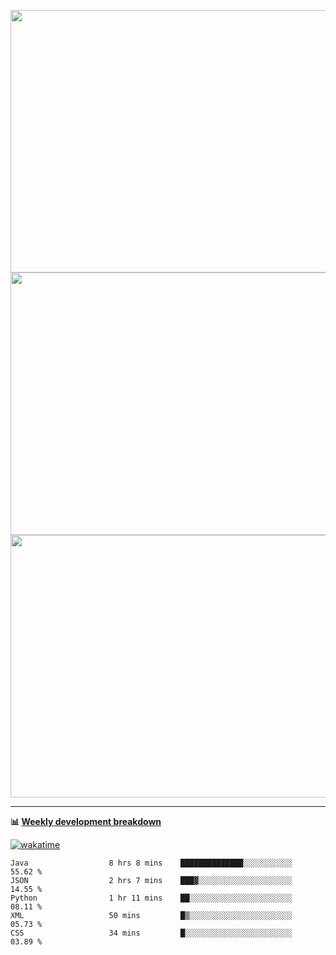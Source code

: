 <p float="left" align="middle"><img src="https://user-images.githubusercontent.com/56089155/195064669-12bd89bb-53c9-44b1-9fd8-993f93f585e1.png" width="600px" height="420px">
<img src="https://user-images.githubusercontent.com/56089155/195064706-c37aa3c8-f669-46c9-abba-1eadcbb910c5.png" width="600px" height="420px">
<img src="https://user-images.githubusercontent.com/56089155/195064753-0de674c7-4fc7-4831-a8a5-402e19cc77be.png" width="600px" height="420px"></p>

<hr />

**📊 [Weekly development breakdown](https://wakatime.com/@Ari24)**

[![wakatime](https://wakatime.com/badge/user/ca34c016-707f-4382-84cf-1823913a1423.svg)](https://wakatime.com/@ca34c016-707f-4382-84cf-1823913a1423)

<!--START_SECTION:waka-->

```text
Java                  8 hrs 8 mins    ██████████████░░░░░░░░░░░   55.62 %
JSON                  2 hrs 7 mins    ███▓░░░░░░░░░░░░░░░░░░░░░   14.55 %
Python                1 hr 11 mins    ██░░░░░░░░░░░░░░░░░░░░░░░   08.11 %
XML                   50 mins         █▒░░░░░░░░░░░░░░░░░░░░░░░   05.73 %
CSS                   34 mins         █░░░░░░░░░░░░░░░░░░░░░░░░   03.89 %
```

<!--END_SECTION:waka-->
